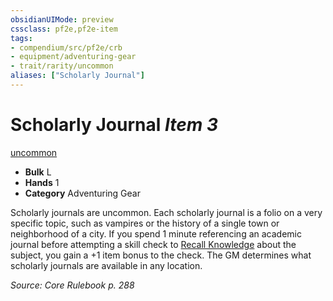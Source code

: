 ```yaml
---
obsidianUIMode: preview
cssclass: pf2e,pf2e-item
tags:
- compendium/src/pf2e/crb
- equipment/adventuring-gear
- trait/rarity/uncommon
aliases: ["Scholarly Journal"]
---
```

# Scholarly Journal *Item 3*  
[uncommon](uncommon.md)  

- **Bulk** L
- **Hands** 1
- **Category** Adventuring Gear

Scholarly journals are uncommon. Each scholarly journal is a folio on a very specific topic, such as vampires or the history of a single town or neighborhood of a city. If you spend 1 minute referencing an academic journal before attempting a skill check to [Recall Knowledge](recall-knowledge.md) about the subject, you gain a +1 item bonus to the check. The GM determines what scholarly journals are available in any location.

*Source: Core Rulebook p. 288*